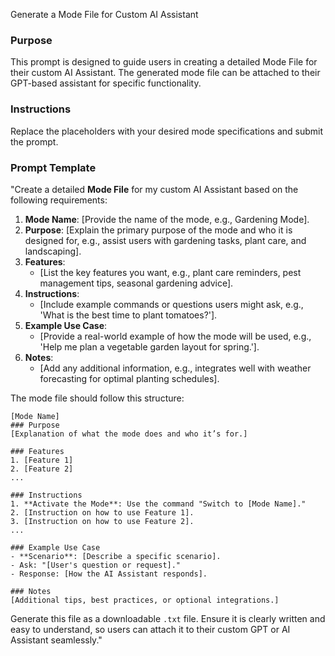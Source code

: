 Generate a Mode File for Custom AI Assistant

### Purpose
This prompt is designed to guide users in creating a detailed Mode File for their custom AI Assistant. The generated mode file can be attached to their GPT-based assistant for specific functionality.

### Instructions
Replace the placeholders with your desired mode specifications and submit the prompt.

### Prompt Template
"Create a detailed **Mode File** for my custom AI Assistant based on the following requirements:

1. **Mode Name**: [Provide the name of the mode, e.g., Gardening Mode].
2. **Purpose**: [Explain the primary purpose of the mode and who it is designed for, e.g., assist users with gardening tasks, plant care, and landscaping].
3. **Features**:
   - [List the key features you want, e.g., plant care reminders, pest management tips, seasonal gardening advice].
4. **Instructions**:
   - [Include example commands or questions users might ask, e.g., 'What is the best time to plant tomatoes?'].
5. **Example Use Case**:
   - [Provide a real-world example of how the mode will be used, e.g., 'Help me plan a vegetable garden layout for spring.'].
6. **Notes**:
   - [Add any additional information, e.g., integrates well with weather forecasting for optimal planting schedules].

The mode file should follow this structure:

```plaintext
[Mode Name]
### Purpose
[Explanation of what the mode does and who it’s for.]

### Features
1. [Feature 1]
2. [Feature 2]
...

### Instructions
1. **Activate the Mode**: Use the command "Switch to [Mode Name]."
2. [Instruction on how to use Feature 1].
3. [Instruction on how to use Feature 2].
...

### Example Use Case
- **Scenario**: [Describe a specific scenario].
- Ask: "[User's question or request]."
- Response: [How the AI Assistant responds].

### Notes
[Additional tips, best practices, or optional integrations.]
```

Generate this file as a downloadable `.txt` file. Ensure it is clearly written and easy to understand, so users can attach it to their custom GPT or AI Assistant seamlessly."
